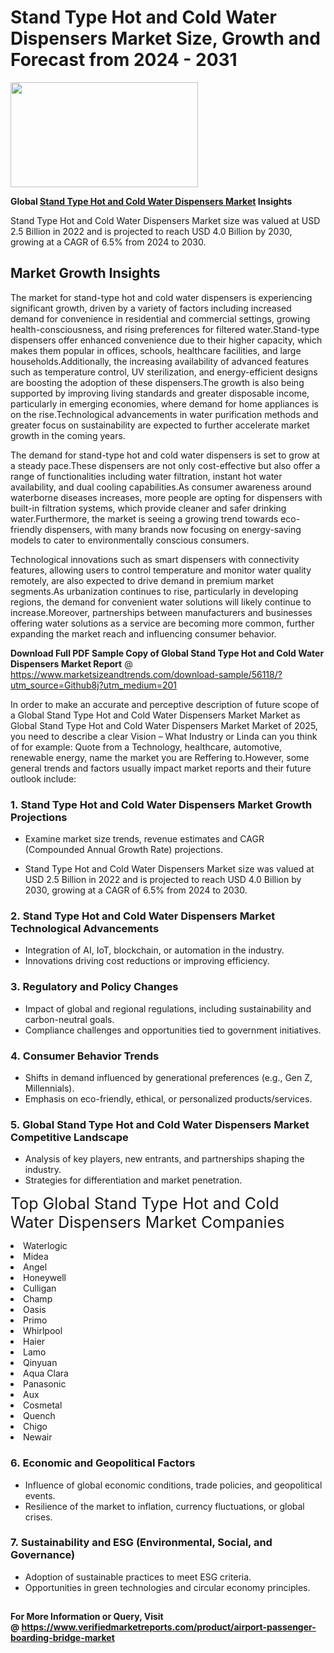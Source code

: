 <H1>Stand Type Hot and Cold Water Dispensers Market Size, Growth and Forecast from 2024 - 2031</H1><img class="aligncenter size-medium wp-image-584254" src="https://thirdeyenews.in/wp-content/uploads/2024/09/Global-Market-Research-300x168.jpeg" alt="" width="300" height="168" /><p><strong>Global&nbsp;<a href="https://www.marketsizeandtrends.com/download-sample/56118/?utm_source=Github8j?utm_medium=201">Stand Type Hot and Cold Water Dispensers Market</a> Insights</strong></p><p>Stand Type Hot and Cold Water Dispensers Market size was valued at USD 2.5 Billion in 2022 and is projected to reach USD 4.0 Billion by 2030, growing at a CAGR of 6.5% from 2024 to 2030.</p><p><h2>Market Growth Insights</h2> <p>The market for stand-type hot and cold water dispensers is experiencing significant growth, driven by a variety of factors including increased demand for convenience in residential and commercial settings, growing health-consciousness, and rising preferences for filtered water.Stand-type dispensers offer enhanced convenience due to their higher capacity, which makes them popular in offices, schools, healthcare facilities, and large households.Additionally, the increasing availability of advanced features such as temperature control, UV sterilization, and energy-efficient designs are boosting the adoption of these dispensers.The growth is also being supported by improving living standards and greater disposable income, particularly in emerging economies, where demand for home appliances is on the rise.Technological advancements in water purification methods and greater focus on sustainability are expected to further accelerate market growth in the coming years.</p> <p>The demand for stand-type hot and cold water dispensers is set to grow at a steady pace.These dispensers are not only cost-effective but also offer a range of functionalities including water filtration, instant hot water availability, and dual cooling capabilities.As consumer awareness around waterborne diseases increases, more people are opting for dispensers with built-in filtration systems, which provide cleaner and safer drinking water.Furthermore, the market is seeing a growing trend towards eco-friendly dispensers, with many brands now focusing on energy-saving models to cater to environmentally conscious consumers.</p> <p>Technological innovations such as smart dispensers with connectivity features, allowing users to control temperature and monitor water quality remotely, are also expected to drive demand in premium market segments.As urbanization continues to rise, particularly in developing regions, the demand for convenient water solutions will likely continue to increase.Moreover, partnerships between manufacturers and businesses offering water solutions as a service are becoming more common, further expanding the market reach and influencing consumer behavior.</p> <p><span class=""><strong>Download Full PDF Sample Copy of Global Stand Type Hot and Cold Water Dispensers Market Report</strong> @ <a href="https://www.marketsizeandtrends.com/download-sample/56118/?utm_source=Github8j?utm_medium=201" target="_blank">https://www.marketsizeandtrends.com/download-sample/56118/?utm_source=Github8j?utm_medium=201</a></span></p><p>In order to make an accurate and perceptive description of future scope of a Global&nbsp;Stand Type Hot and Cold Water Dispensers Market Market as Global&nbsp;Stand Type Hot and Cold Water Dispensers Market Market of 2025, you need to describe a clear Vision &ndash; What Industry or Linda can you think of for example: Quote from a Technology, healthcare, automotive, renewable energy, name the market you are Reffering to.However, some general trends and factors usually impact market reports and their future outlook include:</p><h3>1.&nbsp;<strong>Stand Type Hot and Cold Water Dispensers Market Growth Projections</strong></h3><ul><li>Examine market size trends, revenue estimates and CAGR (Compounded Annual Growth Rate) projections.</li><li><p>Stand Type Hot and Cold Water Dispensers Market size was valued at USD 2.5 Billion in 2022 and is projected to reach USD 4.0 Billion by 2030, growing at a CAGR of 6.5% from 2024 to 2030.</p></li></ul><h3>2.&nbsp;<strong>Stand Type Hot and Cold Water Dispensers Market Technological Advancements</strong></h3><ul><li>Integration of AI, IoT, blockchain, or automation in the industry.</li><li>Innovations driving cost reductions or improving efficiency.</li></ul><h3>3.&nbsp;<strong>Regulatory and Policy Changes</strong></h3><ul><li>Impact of global and regional regulations, including sustainability and carbon-neutral goals.</li><li>Compliance challenges and opportunities tied to government initiatives.</li></ul><h3>4.&nbsp;<strong>Consumer Behavior Trends</strong></h3><ul><li>Shifts in demand influenced by generational preferences (e.g., Gen Z, Millennials).</li><li>Emphasis on eco-friendly, ethical, or personalized products/services.</li></ul><h3>5.&nbsp;<strong>Global Stand Type Hot and Cold Water Dispensers Market Competitive Landscape</strong></h3><ul><li>Analysis of key players, new entrants, and partnerships shaping the industry.</li><li>Strategies for differentiation and market penetration.</li></ul><p data-pm-slice="1 1 []"><span style="color: inherit; font-family: inherit; font-size: 25px;">Top Global Stand Type Hot and Cold Water Dispensers Market Companies</span></p><div class="" data-test-id=""><p><li>Waterlogic</li><li> Midea</li><li> Angel</li><li> Honeywell</li><li> Culligan</li><li> Champ</li><li> Oasis</li><li> Primo</li><li> Whirlpool</li><li> Haier</li><li> Lamo</li><li> Qinyuan</li><li> Aqua Clara</li><li> Panasonic</li><li> Aux</li><li> Cosmetal</li><li> Quench</li><li> Chigo</li><li> Newair</li></p></div><h3>6.&nbsp;<strong>Economic and Geopolitical Factors</strong></h3><ul><li>Influence of global economic conditions, trade policies, and geopolitical events.</li><li>Resilience of the market to inflation, currency fluctuations, or global crises.</li></ul><h3>7.&nbsp;<strong>Sustainability and ESG (Environmental, Social, and Governance)</strong></h3><ul><li>Adoption of sustainable practices to meet ESG criteria.</li><li>Opportunities in green technologies and circular economy principles.</li></ul><h2><strong style="font-size: 14px;">For More Information or Query, Visit @&nbsp;</strong><a style="background-color: #ffffff; font-size: 14px;" href="https://www.marketsizeandtrends.com/report/stand-type-hot-and-cold-water-dispensers-market/" target="_blank">https://www.verifiedmarketreports.com/product/airport-passenger-boarding-bridge-market</a></h2>